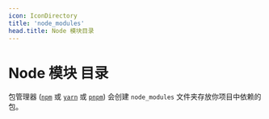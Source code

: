 ```yaml
---
icon: IconDirectory
title: 'node_modules'
head.title: Node 模块目录
---
```


# Node 模块 目录

包管理器 ([`npm`](https://docs.npmjs.com/cli/v7/commands/npm) 或 [`yarn`](https://yarnpkg.com/) 或 [`pnpm`](https://pnpm.io/cli/install)) 会创建 `node_modules` 文件夹存放你项目中依赖的包。